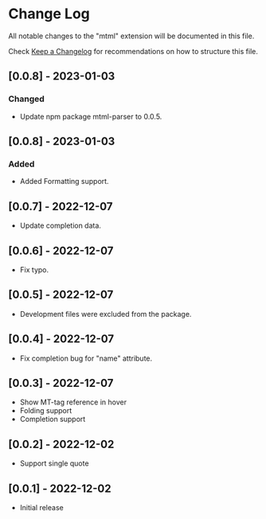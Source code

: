 # Change Log

All notable changes to the "mtml" extension will be documented in this file.

Check [Keep a Changelog](http://keepachangelog.com/) for recommendations on how to structure this file.

## [0.0.8] - 2023-01-03

### Changed

- Update npm package mtml-parser to 0.0.5.

## [0.0.8] - 2023-01-03

### Added

- Added Formatting support.

## [0.0.7] - 2022-12-07

- Update completion data.

## [0.0.6] - 2022-12-07

- Fix typo.

## [0.0.5] - 2022-12-07

- Development files were excluded from the package.

## [0.0.4] - 2022-12-07

- Fix completion bug for "name" attribute.

## [0.0.3] - 2022-12-07

- Show MT-tag reference in hover
- Folding support
- Completion support

## [0.0.2] - 2022-12-02

- Support single quote

## [0.0.1] - 2022-12-02

- Initial release
